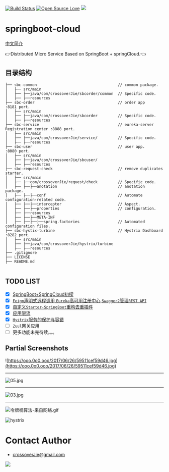 [![Build Status](https://travis-ci.org/crossoverJie/springboot-cloud.svg?branch=master)](https://travis-ci.org/crossoverJie/springboot-cloud)
[![Open Source Love](https://badges.frapsoft.com/os/v1/open-source.svg?v=103)](https://github.com/ellerbrock/open-source-badge/)
[![](https://badge.juejin.im/entry/59514b615188250d7f23e576/likes.svg?style=flat-square)](https://juejin.im/post/59514b3a6fb9a06bcb7f75b8)

# springboot-cloud

[中文简介](https://github.com/crossoverJie/springboot-cloud/blob/master/README-ZH.md)

:point_right:Distributed Micro Service Based on SpringBoot + springCloud.:point_left:

## 目录结构
```shell
├── sbc-common                                    // common package.  
│   ├── src/main
│   ├── ├──java/com/crossoverJie/sbcorder/common  // Specific code.  
│   ├── ├──resources
├── sbc-order                                     // order app                         :8181 port.
│   ├── src/main
│   ├── ├──java/com/crossoverJie/sbcorder         // Specific code.
│   ├── ├──resources
├── sbc-service                                   // eureka-server Registration center :8888 port.
│   ├── src/main
│   ├── ├──java/com/crossoverJie/service/         // Specific code.
│   ├── ├──resources
├── sbc-user                                      // user app.                         :8080 port.
│   ├── src/main
│   ├── ├──java/com/crossoverJie/sbcuser/
│   ├── ├──resources
├── sbc-request-check                             // remove duplicates starter.
│   ├── src/main
│   ├── ├──com/crossoverJie/request/check         // Specific code. 
│   ├── ├──├──anotation                           // anotation package.
│   ├── ├──├──conf                                // Automate configuration-related code.
│   ├── ├──├──interceptor                         // Aspect.
│   ├── ├──├──properties                          // configuration.
│   ├── ├──resources
│   ├── ├──├──META-INF
│   ├── ├──├──├──spring.factories                 // Automated configuration files.
├── sbc-hystix-turbine                            // Hystrix Dashboard                 :8282 port.
│   ├── src/main
│   ├── ├──java/com/crossoverJie/hystrix/turbine
│   ├── ├──resources
├── .gitignore                                    
├── LICENSE                
├── README.md               


```

## TODO LIST

* [x] [SpringBoot+SpringCloud初探](http://crossoverjie.top/2017/06/15/sbc1/)
* [x] [`Feign`声明式远程调用,`Eureka`高可用注册中心,`Swagger2`管理`REST API`](http://crossoverjie.top/2017/07/19/sbc2/)
* [x] [自定义`Starter-SpringBoot`重构去重插件](https://crossoverjie.top/2017/08/01/sbc3/)
* [x] [应用限流](http://crossoverjie.top/2017/08/11/sbc4/)
* [x] [`Hystrix`服务的保护与容错](http://crossoverjie.top/2017/09/20/sbc5/)
* [ ]  `Zuul`网关应用
* [ ] 更多功能未完待续。。。

## Partial Screenshots
![https://ooo.0o0.ooo/2017/06/26/59511cef59d46.jpg](https://ooo.0o0.ooo/2017/06/26/59511cef59d46.jpg)

---

![05.jpg](https://i.loli.net/2017/07/21/5970ea9544a8c.jpg)

---

![03.jpg](https://i.loli.net/2017/08/01/59803ca7d603d.jpg)

---

![令牌桶算法-来自网络.gif](https://i.loli.net/2017/08/11/598c91f2a33af.gif)

![hystrix](https://ws3.sinaimg.cn/large/006tNc79ly1fjrb6v5ww7j31ga0dr416.jpg)

# Contact Author
- [crossoverJie@gmail.com](mailto:crossoverJie@gmail.com)

![](https://ws2.sinaimg.cn/large/006tNc79ly1fjrb8w0g03j30by0byq3w.jpg)




